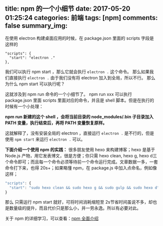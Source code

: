 title: npm 的一个小细节
date: 2017-05-20 01:25:24
categories: 前端
tags: [npm]
comments: false
summary_img: 
---

在使用 electron 构建桌面应用的时候，在 package.json 里面的 scripts 字段是这样的
``` 
"scripts": {
  "start": "electron ."
},
```
我们可以执行 npm start ，那么它就会执行 `electron .` 这个命令。
那么如果我们直接执行 `electron .`
由于我们没有将 electron 加入到全局，所以不行。
那么为什么 npm start 可以执行呢？

<!-- more -->

这就涉及到 npm run 命令的一个小细节了。
npm run xxx 可以执行 package.json 里面 scripts 里面对应的命令，并且是 shell 脚本。但是在执行的时候有一个小处理：

**npm run 新建的这个 shell ，会将当前目录的 node_modules/.bin 子目录加入 PATH 变量，执行结束后，再将 PATH 变量恢复原样。**

这就解释了，没有安装全局的 electron ，直接运行 `electron .` 是不行的，但是使用 `npm start` 来运行 `electron .` 可以。

**下面介绍一个使用 npm 的实践：**
很多朋友使用 hexo 来构建博客；hexo 是基于 Node.js 产物，用它发表博文，很是方便；你只需 hexo clean, hexo g, hexo d三个命令即可；而且每一个命令必须等待前一个命令运行完成。文章数据一多，一套命令打下来，也得 20s+；如果略懂 npm，在 package.js 中加入点命名，例如像这样；
``` javascript
"scripts": {
  "start": "sudo hexo clean && sudo hexo g && sudo gulp && sudo hexo d"
}
```

那么 只需运行 npm start 就好，可将时间消耗缩短至 2s节省时间虽说不多，却也是数量级的提升，而且代价只是那么小，并一劳永逸。所以有必要对此。

关于 npm 的详细学习，可以查看：[npm 全面介绍](https://nigelyao.github.io/2017/04/10/npm/)
